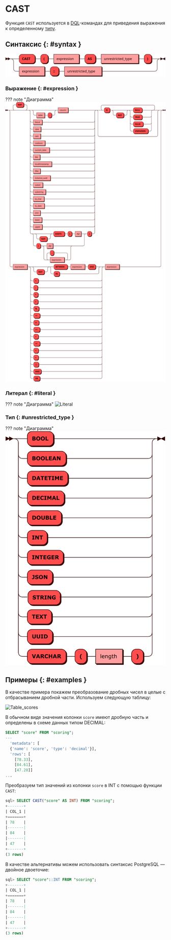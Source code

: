 # CAST

Функция `CAST` используется в [DQL](dql.md)-командах для приведения
выражения к определенному [типу](../sql_types.md).

## Синтаксис {: #syntax }

![CAST](../../images/ebnf/cast.svg)

### Выражение {: #expression }

??? note "Диаграмма"
    ![Expression](../../images/ebnf/expression.svg)

### Литерал {: #literal }

??? note "Диаграмма"
    ![Literal](../../images/ebnf/literal.svg)

### Тип {: #unrestricted_type }

??? note "Диаграмма"
    ![Type](../../images/ebnf/unrestricted_type.svg)

## Примеры {: #examples }

В качестве примера покажем преобразование дробных чисел в целые с
отбрасыванием дробной части. Используем следующую таблицу:

![Table_scores](../../images/table_scores.svg)

В обычном виде значения колонки `score` имеют дробную часть и определены
в схеме данных типом DECIMAL:

```sql
SELECT "score" FROM "scoring";
---
  'metadata': [
  {'name': 'score', 'type': 'decimal'}],
  'rows': [
    [78.33],
    [84.61],
    [47.28]]
...
```

Преобразуем тип значений из колонки `score` в INT с помощью функции `CAST`:

```sql
sql> SELECT CAST("score" AS INT) FROM "scoring";
+-------+
| COL_1 |
+=======+
| 78    |
|-------|
| 84    |
|-------|
| 47    |
+-------+
(3 rows)
```

В качестве альтернативы можем использовать синтаксис PostgreSQL —
двойное двоеточие:

```sql
sql> SELECT "score"::INT FROM "scoring";
+-------+
| COL_1 |
+=======+
| 78    |
|-------|
| 84    |
|-------|
| 47    |
+-------+
(3 rows)
```
